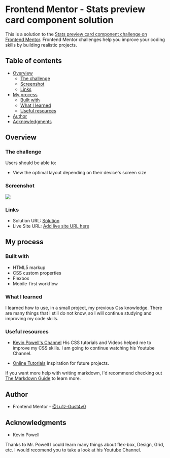 # Frontend Mentor - Stats preview card component solution

This is a solution to the [Stats preview card component challenge on Frontend Mentor](https://www.frontendmentor.io/challenges/stats-preview-card-component-8JqbgoU62). Frontend Mentor challenges help you improve your coding skills by building realistic projects. 

## Table of contents

- [Overview](#overview)
  - [The challenge](#the-challenge)
  - [Screenshot](#screenshot)
  - [Links](#links)
- [My process](#my-process)
  - [Built with](#built-with)
  - [What I learned](#what-i-learned)
  - [Useful resources](#useful-resources)
- [Author](#author)
- [Acknowledgments](#acknowledgments)


## Overview

### The challenge

Users should be able to:

- View the optimal layout depending on their device's screen size

### Screenshot

![](./screenshot.jpg)

### Links

- Solution URL: [Solution](style.css)
- Live Site URL: [Add live site URL here](https://your-live-site-url.com)

## My process

### Built with

- HTML5 markup
- CSS custom properties
- Flexbox
- Mobile-first workflow

### What I learned

I learned how to use, in a small project, my previous Css knowledge. There are many things that I still do not know, so I will continue studying and improving my code skills.

### Useful resources

- [Kevin Powell's Channel](https://www.youtube.com/user/KepowOb) 
  His CSS tutorials and Videos helped me to improve my CSS skills. I am going to continue watching his Youtube Channel.

- [Online Tutorials](https://www.youtube.com/channel/UCbwXnUipZsLfUckBPsC7Jog)
  Inspiration for future projects.

If you want more help with writing markdown, I'd recommend checking out [The Markdown Guide](https://www.markdownguide.org/) to learn more.

## Author

- Frontend Mentor - [@Lu1z-Gust4v0](https://www.frontendmentor.io/profile/Lu1z-Gust4v0)


## Acknowledgments

- Kevin Powell

Thanks to Mr. Powell I could learn many things about flex-box, Design, Grid, etc. I would recomend you to take a look at his Youtube Channel.
